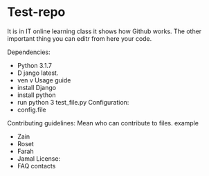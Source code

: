 # Test-repo
It is in IT online learning class it shows how Github works.
The other important thing you can editr from here your code. 

Dependencies:
- Python 3.1.7
- D jango latest.
- ven v
  Usage guide
- install Django
- install python
- run python 3 test_file.py
  Configuration:
- config.file

Contributing guidelines: Mean who can contribute to files. example
- Zain
- Roset
- Farah
- Jamal
  License:
- FAQ contacts
  

